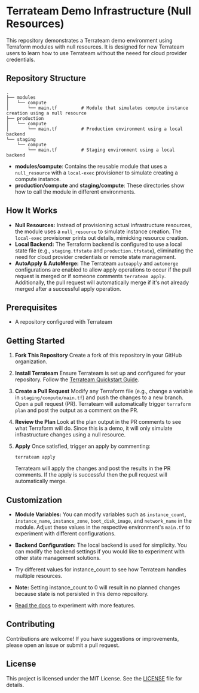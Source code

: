 # Terrateam Demo Infrastructure (Null Resources)

This repository demonstrates a Terrateam demo environment using Terraform modules with null resources. It is designed for new Terrateam users to learn how to use Terrateam without the neeed for cloud provider credentials.

## Repository Structure

```
.
├── modules
│   └── compute
│       └── main.tf         # Module that simulates compute instance creation using a null resource
├── production
│   └── compute
│       └── main.tf         # Production environment using a local backend
└── staging
    └── compute
        └── main.tf         # Staging environment using a local backend
```

- **modules/compute**: Contains the reusable module that uses a `null_resource` with a `local-exec` provisioner to simulate creating a compute instance.
- **production/compute** and **staging/compute**: These directories show how to call the module in different environments.

## How It Works

- **Null Resources:** Instead of provisioning actual infrastructure resources, the module uses a `null_resource` to simulate instance creation. The `local-exec` provisioner prints out details, mimicking resource creation.
- **Local Backend:** The Terraform backend is configured to use a local state file (e.g., `staging.tfstate` and `production.tfstate`), eliminating the need for cloud provider credentials or remote state management.
- **AutoApply & AutoMerge:** The Terrateam `autoapply` and `automerge` configurations are enabled to allow apply operations to occur if the pull request is merged or if someone comments `terrateam apply`. Additionally, the pull request will automatically merge if it's not already merged after a successful apply operation.

## Prerequisites

- A repository configured with Terrateam

## Getting Started

1. **Fork This Repository**
   Create a fork of this repository in your GitHub organization.

2. **Install Terrateam**
   Ensure Terrateam is set up and configured for your repository. Follow the [Terrateam Quickstart Guide](https://docs.terrateam.io/quickstart-guide).

3. **Create a Pull Request**
   Modify any Terraform file (e.g., change a variable in `staging/compute/main.tf`) and push the changes to a new branch. Open a pull request (PR). Terrateam will automatically trigger `terraform plan` and post the output as a comment on the PR.

4. **Review the Plan**
   Look at the plan output in the PR comments to see what Terraform will do. Since this is a demo, it will only simulate infrastructure changes using a null resource.

5. **Apply**
   Once satisfied, trigger an apply by commenting:
   
   ```
   terrateam apply
   ```

   Terrateam will apply the changes and post the results in the PR comments. If the apply is successful then the pull request will automatically merge.

## Customization

- **Module Variables:**
  You can modify variables such as `instance_count`, `instance_name`, `instance_zone`, `boot_disk_image`, and `network_name` in the module. Adjust these values in the respective environment's `main.tf` to experiment with different configurations.

- **Backend Configuration:**
  The local backend is used for simplicity. You can modify the backend settings if you would like to experiment with other state management solutions.

- Try different values for instance_count to see how Terrateam handles multiple resources.

- **Note:** Setting instance_count to 0 will result in no planned changes because state is not persisted in this demo repository.

- [Read the docs](https://docs.terrateam.io/) to experiment with more features.

## Contributing

Contributions are welcome! If you have suggestions or improvements, please open an issue or submit a pull request.

## License

This project is licensed under the MIT License. See the [LICENSE](LICENSE) file for details.
